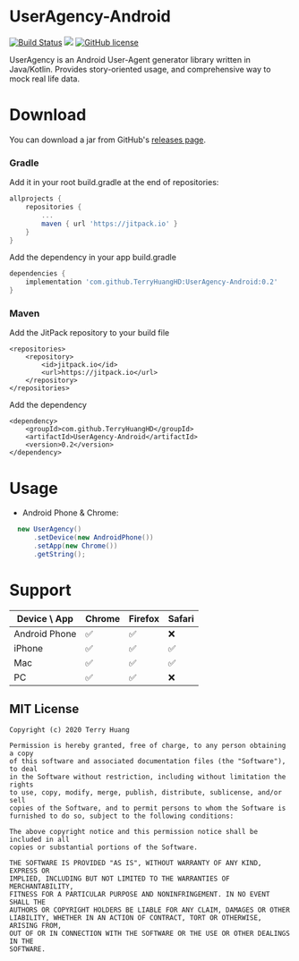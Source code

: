 # UserAgency-Android
[![Build Status](https://travis-ci.com/TerryHuangHD/UserAgency-Android.svg?branch=main)](https://travis-ci.com/TerryHuangHD/UserAgency-Android)
[![](https://jitpack.io/v/TerryHuangHD/UserAgency-Android.svg)](https://jitpack.io/#TerryHuangHD/UserAgency-Android)
[![GitHub license](https://img.shields.io/github/license/TerryHuangHD/UserAgency-Android)](https://github.com/TerryHuangHD/UserAgency-Android/blob/main/LICENSE)

UserAgency is an Android User-Agent generator library written in Java/Kotlin. Provides story-oriented usage, and comprehensive way to mock real life data.

# Download
You can download a jar from GitHub's [releases page](https://github.com/TerryHuangHD/UserAgency-Android/releases).

### Gradle

Add it in your root build.gradle at the end of repositories:

```gradle
allprojects {
    repositories {
        ...
        maven { url 'https://jitpack.io' }
    }
}
```

Add the dependency in your app build.gradle

```gradle
dependencies {
    implementation 'com.github.TerryHuangHD:UserAgency-Android:0.2'
}
```

### Maven

Add the JitPack repository to your build file

```maven
<repositories>
    <repository>
        <id>jitpack.io</id>
        <url>https://jitpack.io</url>
    </repository>
</repositories>
```
Add the dependency

```maven
<dependency>
    <groupId>com.github.TerryHuangHD</groupId>
    <artifactId>UserAgency-Android</artifactId>
    <version>0.2</version>
</dependency>
```

# Usage

* Android Phone & Chrome:

```java
  new UserAgency()
      .setDevice(new AndroidPhone())
      .setApp(new Chrome())
      .getString();
```

# Support
Device \ App  | Chrome | Firefox | Safari
----- |  ----- | ----- | -----
Android Phone | ✅ | ✅ | ❌
iPhone | ✅ | ✅ | ✅
Mac | ✅ | ✅ | ✅
PC |  ✅ | ✅ | ❌

MIT License
--------

    Copyright (c) 2020 Terry Huang

    Permission is hereby granted, free of charge, to any person obtaining a copy
    of this software and associated documentation files (the "Software"), to deal
    in the Software without restriction, including without limitation the rights
    to use, copy, modify, merge, publish, distribute, sublicense, and/or sell
    copies of the Software, and to permit persons to whom the Software is
    furnished to do so, subject to the following conditions:

    The above copyright notice and this permission notice shall be included in all
    copies or substantial portions of the Software.

    THE SOFTWARE IS PROVIDED "AS IS", WITHOUT WARRANTY OF ANY KIND, EXPRESS OR
    IMPLIED, INCLUDING BUT NOT LIMITED TO THE WARRANTIES OF MERCHANTABILITY,
    FITNESS FOR A PARTICULAR PURPOSE AND NONINFRINGEMENT. IN NO EVENT SHALL THE
    AUTHORS OR COPYRIGHT HOLDERS BE LIABLE FOR ANY CLAIM, DAMAGES OR OTHER
    LIABILITY, WHETHER IN AN ACTION OF CONTRACT, TORT OR OTHERWISE, ARISING FROM,
    OUT OF OR IN CONNECTION WITH THE SOFTWARE OR THE USE OR OTHER DEALINGS IN THE
    SOFTWARE.
